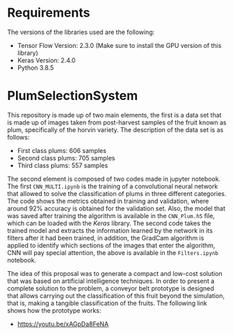 # Requirements
The versions of the libraries used are the following:

- Tensor Flow Version: 2.3.0 (Make sure to install the GPU version of this library)
- Keras Version: 2.4.0
- Python 3.8.5


# PlumSelectionSystem
This repository is made up of two main elements, the first is a data set that is made up of images taken from post-harvest samples of the fruit known as plum, specifically of the horvin variety.
The description of the data set is as follows:

- First class plums: 606 samples
- Second class plums: 705 samples
- Third class plums: 557 samples

The second element is composed of two codes made in jupyter notebook. The first `CNN_MULTI.ipynb` is the training of a convolutional neural network that allowed to solve the classification of plums in three different categories. The code shows the metrics obtained in training and validation, where around 92% accuracy is obtained for the validation set. Also, the model that was saved after training the algorithm is available in the `CNN_Plum.h5` file, which can be loaded with the _Keras_ library. The second code takes the trained model and extracts the information learned by the network in its filters after it had been trained, in addition, the GradCam algorithm is applied to identify which sections of the images that enter the algorithm, CNN will pay special attention, the above is available in the `Filters.ipynb` notebook.

The idea of this proposal was to generate a compact and low-cost solution that was based on artificial intelligence techniques. In order to present a complete solution to the problem, a conveyor belt prototype is designed that allows carrying out the classification of this fruit beyond the simulation, that is, making a tangible classification of the fruits. The following link shows how the prototype works:

- https://youtu.be/xAGpDa8FeNA
